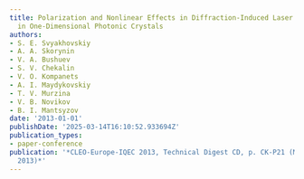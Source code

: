 ```yaml
---
title: Polarization and Nonlinear Effects in Diffraction-Induced Laser Pulse Splitting
  in One-Dimensional Photonic Crystals
authors:
- S. E. Svyakhovskiy
- A. A. Skorynin
- V. A. Bushuev
- S. V. Chekalin
- V. O. Kompanets
- A. I. Maydykovskiy
- T. V. Murzina
- V. B. Novikov
- B. I. Mantsyzov
date: '2013-01-01'
publishDate: '2025-03-14T16:10:52.933694Z'
publication_types:
- paper-conference
publication: '*CLEO-Europe-IQEC 2013, Technical Digest CD, p. CK-P21 (Munich, Germany,
  2013)*'
---
```

